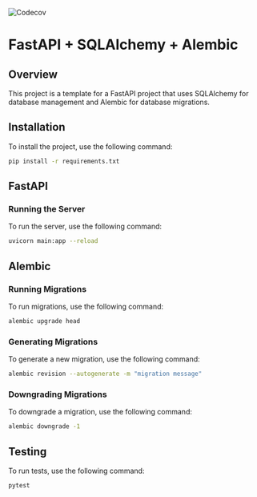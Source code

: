 
![Codecov](https://codecov.io/gh/tiagoCMatias/FastApiTemplate/branch/main/graph/badge.svg)

# FastAPI + SQLAlchemy + Alembic

## Overview

This project is a template for a FastAPI project that uses SQLAlchemy for database management and Alembic for database migrations.

## Installation

To install the project, use the following command:

```bash
pip install -r requirements.txt
```

## FastAPI

### Running the Server

To run the server, use the following command:

```bash
uvicorn main:app --reload
```

## Alembic

### Running Migrations

To run migrations, use the following command:

```bash
alembic upgrade head
```

### Generating Migrations

To generate a new migration, use the following command:

```bash
alembic revision --autogenerate -m "migration message"
```

### Downgrading Migrations

To downgrade a migration, use the following command:

```bash
alembic downgrade -1
```

## Testing

To run tests, use the following command:

```bash
pytest
```